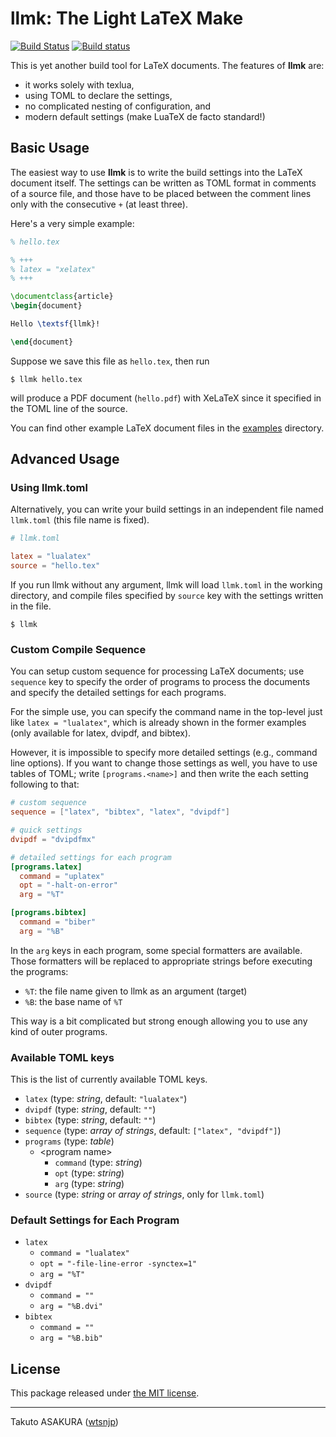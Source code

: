 # llmk: The Light LaTeX Make

[![Build Status](https://travis-ci.org/wtsnjp/llmk.svg?branch=master)](https://travis-ci.org/wtsnjp/llmk)
[![Build status](https://ci.appveyor.com/api/projects/status/1papc7m85kl9iph1?svg=true)](https://ci.appveyor.com/project/wtsnjp/llmk)

This is yet another build tool for LaTeX documents. The features of **llmk** are:

* it works solely with texlua,
* using TOML to declare the settings,
* no complicated nesting of configuration, and
* modern default settings (make LuaTeX de facto standard!)

## Basic Usage

The easiest way to use **llmk** is to write the build settings into the LaTeX document itself. The settings can be written as TOML format in comments of a source file, and those have to be placed between the comment lines only with the consecutive `+` (at least three).

Here's a very simple example:

```latex
% hello.tex

% +++
% latex = "xelatex"
% +++

\documentclass{article}
\begin{document}

Hello \textsf{llmk}!

\end{document}
```

Suppose we save this file as `hello.tex`, then run

```
$ llmk hello.tex
```

will produce a PDF document (`hello.pdf`) with XeLaTeX since it specified in the TOML line of the source.

You can find other example LaTeX document files in the [examples](./examples) directory.

## Advanced Usage

### Using llmk.toml

Alternatively, you can write your build settings in an independent file named `llmk.toml` (this file name is fixed).

```toml
# llmk.toml

latex = "lualatex"
source = "hello.tex"
```

If you run llmk without any argument, llmk will load `llmk.toml` in the working directory, and compile files specified by `source` key with the settings written in the file.

```
$ llmk
```

### Custom Compile Sequence

You can setup custom sequence for processing LaTeX documents; use `sequence` key to specify the order of programs to process the documents and specify the detailed settings for each programs.

For the simple use, you can specify the command name in the top-level just like `latex = "lualatex"`, which is already shown in the former examples (only available for latex, dvipdf, and bibtex).

However, it is impossible to specify more detailed settings (e.g., command line options). If you want to change those settings as well, you have to use tables of TOML; write `[programs.<name>]` and then write the each setting following to that:

```toml
# custom sequence
sequence = ["latex", "bibtex", "latex", "dvipdf"]

# quick settings
dvipdf = "dvipdfmx"

# detailed settings for each program
[programs.latex]
  command = "uplatex"
  opt = "-halt-on-error"
  arg = "%T"

[programs.bibtex]
  command = "biber"
  arg = "%B"
```

In the `arg` keys in each program, some special formatters are available. Those formatters will be replaced to appropriate strings before executing the programs:

* `%T`: the file name given to llmk as an argument (target)
* `%B`: the base name of `%T`

This way is a bit complicated but strong enough allowing you to use any kind of outer programs.

### Available TOML keys

This is the list of currently available TOML keys.

* `latex` (type: *string*, default: `"lualatex"`)
* `dvipdf` (type: *string*, default: `""`)
* `bibtex` (type: *string*, default: `""`)
* `sequence` (type: *array of strings*, default: `["latex", "dvipdf"]`)
* `programs` (type: *table*)
	* \<program name\>
		* `command` (type: *string*)
		* `opt` (type: *string*)
		* `arg` (type: *string*)
* `source` (type: *string* or *array of strings*, only for `llmk.toml`)

### Default Settings for Each Program

* `latex`
	* `command = "lualatex"`
	* `opt = "-file-line-error -synctex=1"`
	* `arg = "%T"`
* `dvipdf`
	* `command = ""`
	* `arg = "%B.dvi"`
* `bibtex`
	* `command = ""`
	* `arg = "%B.bib"`

## License

This package released under [the MIT license](./LICENSE).

---

Takuto ASAKURA ([wtsnjp](https://twitter.com/wtsnjp))
